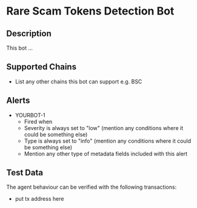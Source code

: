 # Rare Scam Tokens Detection Bot

## Description

This bot ...

## Supported Chains

- List any other chains this bot can support e.g. BSC

## Alerts

- YOURBOT-1
  - Fired when
  - Severity is always set to "low" (mention any conditions where it could be something else)
  - Type is always set to "info" (mention any conditions where it could be something else)
  - Mention any other type of metadata fields included with this alert

## Test Data

The agent behaviour can be verified with the following transactions:

- put tx address here

